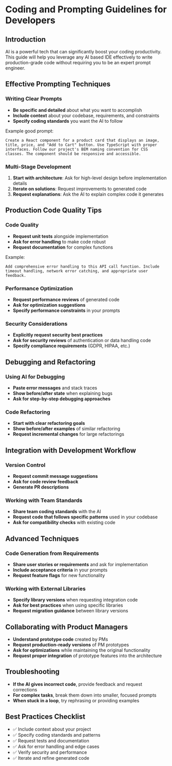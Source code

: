 # Coding and Prompting Guidelines for Developers

## Introduction
AI is a powerful tech that can significantly boost your coding productivity. This guide will help you leverage any AI based IDE effectively to write production-grade code without requiring you to be an expert prompt engineer.

## Effective Prompting Techniques

### Writing Clear Prompts
- **Be specific and detailed** about what you want to accomplish
- **Include context** about your codebase, requirements, and constraints
- **Specify coding standards** you want the AI to follow

Example good prompt:
```
Create a React component for a product card that displays an image, title, price, and "Add to Cart" button. Use TypeScript with proper interfaces. Follow our project's BEM naming convention for CSS classes. The component should be responsive and accessible.
```

### Multi-Stage Development
1. **Start with architecture**: Ask for high-level design before implementation details
2. **Iterate on solutions**: Request improvements to generated code
3. **Request explanations**: Ask the AI to explain complex code it generates

## Production Code Quality Tips

### Code Quality
- **Request unit tests** alongside implementation
- **Ask for error handling** to make code robust
- **Request documentation** for complex functions

Example:
```
Add comprehensive error handling to this API call function. Include timeout handling, network error catching, and appropriate user feedback.
```

### Performance Optimization
- **Request performance reviews** of generated code
- **Ask for optimization suggestions**
- **Specify performance constraints** in your prompts

### Security Considerations
- **Explicitly request security best practices**
- **Ask for security reviews** of authentication or data handling code
- **Specify compliance requirements** (GDPR, HIPAA, etc.)

## Debugging and Refactoring

### Using AI for Debugging
- **Paste error messages** and stack traces
- **Show before/after state** when explaining bugs
- **Ask for step-by-step debugging approaches**

### Code Refactoring
- **Start with clear refactoring goals**
- **Show before/after examples** of similar refactoring
- **Request incremental changes** for large refactorings

## Integration with Development Workflow

### Version Control
- **Request commit message suggestions**
- **Ask for code review feedback**
- **Generate PR descriptions**

### Working with Team Standards
- **Share team coding standards** with the AI
- **Request code that follows specific patterns** used in your codebase
- **Ask for compatibility checks** with existing code

## Advanced Techniques

### Code Generation from Requirements
- **Share user stories or requirements** and ask for implementation
- **Include acceptance criteria** in your prompts
- **Request feature flags** for new functionality

### Working with External Libraries
- **Specify library versions** when requesting integration code
- **Ask for best practices** when using specific libraries
- **Request migration guidance** between library versions

## Collaborating with Product Managers
- **Understand prototype code** created by PMs
- **Request production-ready versions** of PM prototypes
- **Ask for optimizations** while maintaining the original functionality
- **Request proper integration** of prototype features into the architecture

## Troubleshooting
- **If the AI gives incorrect code**, provide feedback and request corrections
- **For complex tasks**, break them down into smaller, focused prompts
- **When stuck in a loop**, try rephrasing or providing examples

## Best Practices Checklist
- ✅ Include context about your project
- ✅ Specify coding standards and patterns
- ✅ Request tests and documentation
- ✅ Ask for error handling and edge cases
- ✅ Verify security and performance
- ✅ Iterate and refine generated code 